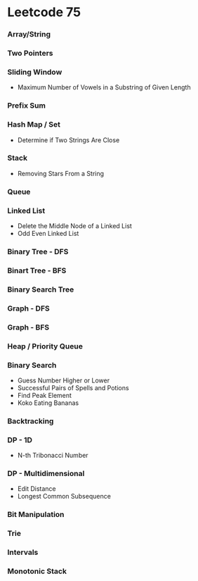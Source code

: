 # Leetcode 75

### Array/String

### Two Pointers

### Sliding Window
* Maximum Number of Vowels in a Substring of Given Length

### Prefix Sum

### Hash Map / Set
* Determine if Two Strings Are Close

### Stack
* Removing Stars From a String

### Queue

### Linked List
* Delete the Middle Node of a Linked List
* Odd Even Linked List

### Binary Tree - DFS

### Binart Tree - BFS

### Binary Search Tree

### Graph - DFS

### Graph - BFS

### Heap / Priority Queue

### Binary Search
* Guess Number Higher or Lower
* Successful Pairs of Spells and Potions
* Find Peak Element
* Koko Eating Bananas

### Backtracking

### DP - 1D
* N-th Tribonacci Number

### DP - Multidimensional
* Edit Distance
* Longest Common Subsequence

### Bit Manipulation

### Trie

### Intervals

### Monotonic Stack
